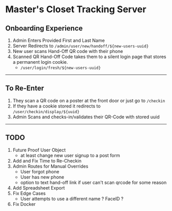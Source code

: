 # Master's Closet Tracking Server

## Onboarding Experience
1. Admin Enters Provided First and Last Name
2. Server Redirects to `/admin/user/new/handoff/${new-users-uuid}`
3. New user scans Hand-Off QR code with their phone
4. Scanned QR Hand-Off Code takes them to a silent login page that stores a permanent login cookie.
	- `/user/login/fresh/${new-users-uuid}`

---

## To Re-Enter
1. They scan a QR code on a poster at the front door or just go to `/checkin`
2. If they have a cookie stored it redirects to `/user/checkin/display/${uuid}`
3. Admin Scans and checks-in/validates their QR-Code with stored uuid

---

## TODO

1. Future Proof User Object
	- at least change new user signup to a post form
2. Add and Fix Time to Re-Checkin
3. Admin Routes for Manual Overrides
	- User forgot phone
	- User has new phone
	- option to text hand-off link if user can't scan qrcode for some reason
4. Add Spreadsheet Export
5. Fix Edge Cases
	- User attempts to use a different name ? FaceID ?
6. Fix Docker